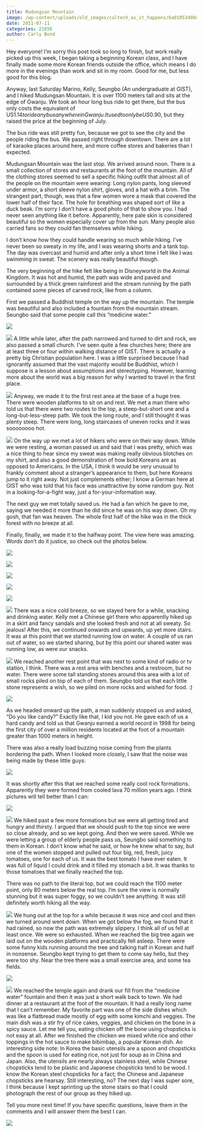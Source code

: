 ```yaml
---
title: Mudungsan Mountain
image: /wp-content/uploads/old_images/caltech_as_it_happens/6a0105349b8251970b01538fc52994970b.jpg
date: 2011-07-11
categories: 21656
author: Carly Bond
---
```


Hey everyone! I’m sorry this post took so long to finish, but work really picked up this week, I began taking a beginning Korean class, and I have finally made some more Korean friends outside the office, which means I do more in the evenings than work and sit in my room. Good for me, but less good for this blog.

Anyway, last Saturday Marino, Kelly, Seungbo (An undergraduate at GIST), and I hiked Mudungsan Mountain. It is over 1100 meters tall and sits at the edge of Gwanju. We took an hour long bus ride to get there, but the bus only costs the equivalent of US$1.14 to ride any bus anywhere in Gwanju. It used to only be US$0.90, but they raised the price at the beginning of July.

The bus ride was still pretty fun, because we got to see the city and the people riding the bus. We passed right through downtown. There are a lot of karaoke places around here, and more coffee stores and bakeries than I expected.

Mudungsan Mountain was the last stop. We arrived around noon. There is a small collection of stores and restaurants at the foot of the mountain. All of the clothing stores seemed to sell a specific hiking outfit that almost all of the people on the mountain were wearing: Long nylon pants, long sleeved under armor, a short sleeve nylon shirt, gloves, and a hat with a brim. The strangest part, though, was that a few women wore a mask that covered the lower half of their face. The hole for breathing was shaped sort of like a duck beak. I’m sorry I don’t have a good photo of that to show you. I had never seen anything like it before. Apparently, here pale skin is considered beautiful so the women especially cover up from the sun. Many people also carried fans so they could fan themselves while hiking.

I don’t know how they could handle wearing so much while hiking. I’ve never been so sweaty in my life, and I was wearing shorts and a tank top. The day was overcast and humid and after only a short time I felt like I was swimming in sweat. The scenery was really beautiful though.

The very beginning of the hike felt like being in Disneyworld in the Animal Kingdom. It was hot and humid, the path was wide and paved and surrounded by a thick green rainforest and the stream running by the path contained some pieces of carved rock, like from a column.

First we passed a Buddhist temple on the way up the mountain. The temple was beautiful and also included a fountain from the mountain stream. Seungbo said that some people call this “medicine water.”


![](/old_images/caltech_as_it_happens/6a0105349b8251970b015433986db2970c.jpg)

![](/old_images/caltech_as_it_happens/6a0105349b8251970b015433986e12970c.jpg)
A little while later, after the path narrowed and turned to dirt and rock, we also passed a small church. I’ve seen quite a few churches here; there are at least three or four within walking distance of GIST. There is actually a pretty big Christian population here. I was a little surprised because I had ignorantly assumed that the vast majority would be Buddhist, which I suppose is a lesson about assumptions and stereotyping. However, learning more about the world was a big reason for why I wanted to travel in the first place.


![](/old_images/caltech_as_it_happens/6a0105349b8251970b01538fc52be1970b.jpg)
Anyway, we made it to the first rest area at the base of a huge tree. There were wooden platforms to sit on and rest. We met a man there who told us that there were two routes to the top, a steep-but-short one and a long-but-less-steep path. We took the long route, and I still thought it was plenty steep. There were long, long staircases of uneven rocks and it was soooooooo hot.


![](/old_images/caltech_as_it_happens/6a0105349b8251970b014e89b881be970d.jpg)
On the way up we met a lot of hikers who were on their way down. While we were resting, a woman passed us and said that I was pretty, which was a nice thing to hear since my sweat was making really obvious blotches on my shirt, and also a good demonstration of how bold Koreans are as opposed to Americans. In the USA, I think it would be very unusual to frankly comment about a stranger’s appearance to them, but here Koreans jump to it right away. Not just complements either; I know a German here at GIST who was told that his face was unattractive by some random guy. Not in a looking-for-a-fight way, just a for-your-information way.

The next guy we met totally saved us. He had a fan which he gave to me, saying we needed it more than he did since he was on his way down. Oh my gosh, that fan was heaven. The whole first half of the hike was in the thick forest with no breeze at all.

Finally, finally, we made it to the halfway point. The view here was amazing. Words don’t do it justice, so check out the photos below.


![](/old_images/caltech_as_it_happens/6a0105349b8251970b01543398717c970c.jpg)

![](/old_images/caltech_as_it_happens/6a0105349b8251970b014e89b883f7970d.jpg)

![](/old_images/caltech_as_it_happens/6a0105349b8251970b01543398727b970c.jpg)


![](/old_images/caltech_as_it_happens/6a0105349b8251970b01538fc5301a970b.jpg)

![](/old_images/caltech_as_it_happens/6a0105349b8251970b014e89b88566970d.jpg)

![](/old_images/caltech_as_it_happens/6a0105349b8251970b01538fc530d2970b.jpg)
There was a nice cold breeze, so we stayed here for a while, snacking and drinking water. Kelly met a Chinese girl there who apparently hiked up in a skirt and fancy sandals and she looked fresh and not at all sweaty. So jealous!
After this, we continued onwards and upwards, up yet more stairs. It was at this point that we started running low on water. A couple of us ran out of water, so we started sharing, but by this point our shared water was running low, as were our snacks.


![](/old_images/caltech_as_it_happens/6a0105349b8251970b01538fc533c2970b.jpg)
We reached another rest point that was next to some kind of radio or tv station, I think. There was a rest area with benches and a restroom, but no water. There were some tall standing stones around this area with a lot of small rocks piled on top of each of them. Seungbo told us that each little stone represents a wish, so we piled on more rocks and wished for food. :)


![](/old_images/caltech_as_it_happens/6a0105349b8251970b01538fc53187970b.jpg)

As we headed onward up the path, a man suddenly stopped us and asked, “Do you like candy?” Exactly like that, I kid you not. He gave each of us a hard candy and told us that Gwanju earned a world record in 1998 for being the first city of over a million residents located at the foot of a mountain greater than 1000 meters in height.

There was also a really load buzzing noise coming from the plants bordering the path. When I looked more closely, I saw that the noise was being made by these little guys:


![](/old_images/caltech_as_it_happens/6a0105349b8251970b01538fc532d4970b.jpg)

It was shortly after this that we reached some really cool rock formations. Apparently they were formed from cooled lava 70 million years ago. I think pictures will tell better than I can:


![](/old_images/caltech_as_it_happens/6a0105349b8251970b014e89b88906970d.jpg)

![](/old_images/caltech_as_it_happens/6a0105349b8251970b014e89b8896f970d.jpg)
We hiked past a few more formations but we were all getting tired and hungry and thirsty. I argued that we should push to the top since we were so close already, and so we kept going. And then we were saved. While we were letting a group of elderly people pass us, Seungbo said something to them in Korean. I don’t know what he said, or how he knew what to say, but one of the women stopped and pulled out four big, red, fresh, juicy tomatoes, one for each of us. It was the best tomato I have ever eaten. It was full of liquid I could drink and it filled my stomach a bit. It was thanks to those tomatoes that we finally reached the top.

There was no path to the literal top, but we could reach the 1100 meter point, only 80 meters below the real top. I’m sure the view is normally stunning but it was super foggy, so we couldn’t see anything. It was still definitely worth hiking all the way.


![](/old_images/caltech_as_it_happens/6a0105349b8251970b0154339879f3970c.jpg)
We hung out at the top for a while because it was nice and cool and then we turned around went down. When we got below the fog, we found that it had rained, so now the path was extremely slippery. I think all of us fell at least once. We were so exhausted. When we reached the big tree again we laid out on the wooden platforms and practically fell asleep. There were some funny kids running around the tree and talking half in Korean and half in nonsense. Seungbo kept trying to get them to come say hello, but they were too shy. Near the tree there was a small exercise area, and some tea fields.


![](/old_images/caltech_as_it_happens/6a0105349b8251970b015433987a95970c.jpg)

![](/old_images/caltech_as_it_happens/6a0105349b8251970b014e89b88d27970d.jpg)
We reached the temple again and drank our fill from the “medicine water” fountain and then it was just a short walk back to town. We had dinner at a restaurant at the foot of the mountain. It had a really long name that I can’t remember. My favorite part was one of the side dishes which was like a flatbread made mostly of egg with some kimchi and veggies. The main dish was a stir fry of rice cakes, veggies, and chicken on the bone in a spicy sauce. Let me tell you, eating chicken off the bone using chopsticks is not easy at all. After we finished the chicken we mixed white rice and other toppings in the hot sauce to make bibimbap, a popular Korean dish. An interesting side note: In Korea the basic utensils are a spoon and chopsticks and the spoon is used for eating rice, not just for soup as in China and Japan. Also, the utensils are nearly always stainless steel, while Chinese chopsticks tend to be plastic and Japanese chopsticks tend to be wood. I know the Korean steel chopsticks for a fact; the Chinese and Japanese chopsticks are hearsay. Still interesting, no?
The next day I was super sore, I think because I kept sprinting up the stone stairs so that I could photograph the rest of our group as they hiked up.

Tell you more next time! If you have specific questions, leave them in the comments and I will answer them the best I can.


![](/old_images/caltech_as_it_happens/6a0105349b8251970b015433987c4a970c.jpg)
